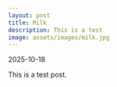 ```yaml
---
layout: post
title: Milk
description: This is a test
image: assets/images/milk.jpg
---
```


2025-10-18

This is a test post.
